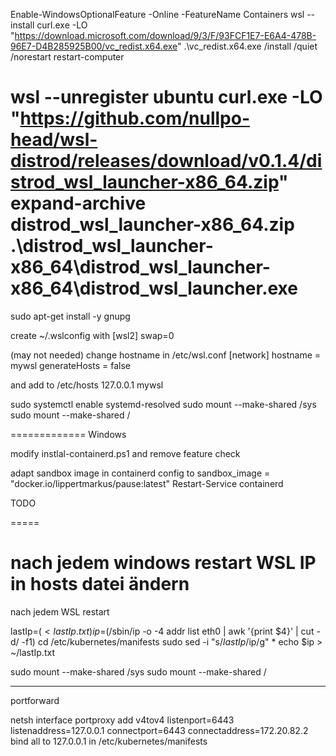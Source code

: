 Enable-WindowsOptionalFeature -Online -FeatureName Containers
wsl --install
curl.exe -LO "https://download.microsoft.com/download/9/3/F/93FCF1E7-E6A4-478B-96E7-D4B285925B00/vc_redist.x64.exe"
.\vc_redist.x64.exe /install /quiet /norestart
restart-computer

wsl --unregister ubuntu
curl.exe -LO "https://github.com/nullpo-head/wsl-distrod/releases/download/v0.1.4/distrod_wsl_launcher-x86_64.zip"
expand-archive distrod_wsl_launcher-x86_64.zip
.\distrod_wsl_launcher-x86_64\distrod_wsl_launcher-x86_64\distrod_wsl_launcher.exe
=======

sudo apt-get install -y gnupg

create ~/.wslconfig with
[wsl2]
swap=0

(may not needed) change hostname in /etc/wsl.conf
[network]
hostname = mywsl
generateHosts = false

and add to /etc/hosts
127.0.0.1 mywsl


sudo systemctl enable systemd-resolved
sudo mount --make-shared /sys
sudo mount --make-shared /



=============
Windows

modify  instlal-containerd.ps1 and remove feature check

adapt sandbox image in containerd config to
sandbox_image = "docker.io/lippertmarkus/pause:latest"
Restart-Service containerd

TODO 



=====

nach jedem windows restart WSL IP in hosts datei ändern
===
nach jedem WSL restart

lastIp=$(<lastIp.txt)
ip=$(/sbin/ip -o -4 addr list eth0 | awk '{print $4}' | cut -d/ -f1)
cd /etc/kubernetes/manifests
sudo sed -i "s/$lastIp/$ip/g" *
echo $ip > ~/lastIp.txt

sudo mount --make-shared /sys
sudo mount --make-shared /










*****************************************
portforward

netsh interface portproxy add v4tov4 listenport=6443 listenaddress=127.0.0.1 connectport=6443 connectaddress=172.20.82.2
bind all to 127.0.0.1 in /etc/kubernetes/manifests